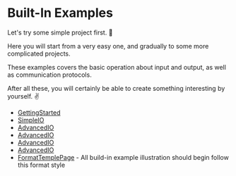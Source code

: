 # Built-In Examples

Let's try some simple project first. 🤣 

Here you will start from a very easy one, and gradually to some more complicated projects. 

These examples covers the basic operation about input and output, as well as communication protocols.

After all these, you will certainly be able to create something interesting by yourself. ✌ 

* [GettingStarted](getstarted/)
* [SimpleIO](simpleio/)
* [AdvancedIO](buttoncontrolled.md)
* [AdvancedIO](BlinkAnalogIn.md)
* [AdvancedIO](BlinkTimer.md)
* [AdvancedIO](BrightnessAnalogIn.md)
* [FormatTemplePage](FormatTemplePage.md) - All build-in example illustration should begin follow this format style



